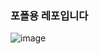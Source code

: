 ### 포폴용 레포입니다

![image](https://github.com/user-attachments/assets/4dcc8451-1889-4f74-b579-ae52fd458045)
